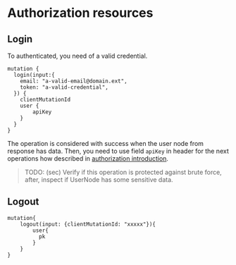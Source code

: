 # Authorization resources


## Login

To authenticated, you need of a valid credential.

```graphiql
mutation {
  login(input:{
    email: "a-valid-email@domain.ext",
    token: "a-valid-credential",
  }) {
    clientMutationId
    user {
        apiKey
    }
  }
}
```

The operation is considered with success when the user node from response has data. Then, you need to use field `apiKey` in header for the next operations how described in [authorization introduction](/introduction/authorization).

> TODO: (sec) Verify if this operation is protected against brute force, after, inspect if UserNode has some sensitive data.


## Logout

```graphiql
mutation{
    logout(input: {clientMutationId: "xxxxx"}){
        user{
          pk
        }
    }
}
```
